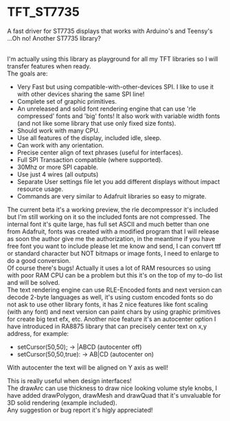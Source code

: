 # TFT_ST7735
A fast driver for ST7735 displays that works with Arduino's and Teensy's<br>
...Oh no! Another ST7735 library?<br><br>

I'm actually using this library as playground for all my TFT libraries so I will transfer features when ready.<br>
The goals are:<br>
- Very Fast but using compatible-with-other-devices SPI. I like to use it with other devices sharing the same SPI line!<br>
- Complete set of graphic primitives.<br>
- An unreleased and solid font rendering engine that can use 'rle compressed' fonts and 'big' fonts! It also work with variable width fonts (and not like some library that use only fixed size fonts).<br>
- Should work with many CPU.<br>
- Use all features of the display, included idle, sleep.<br>
- Can work with any orientation.<br>
- Precise center align of text phrases (useful for interfaces).<br>
- Full SPI Transaction compatible (where supported).<br>
- 30Mhz or more SPI capable.<br>
- Use just 4 wires (all outputs)<br>
- Separate User settings file let you add different displays without impact resource usage.<br>
- Commands are very similar to Adafruit libraries so easy to migrate.

The current beta it's a working preview, the rle decompressor it's included but I'm still working on it so the included fonts are not compressed. The internal font it's quite large, has full set ASCII and much better than one from Adafruit, fonts was created with a modified program that I will release as soon the author give me the authorization, in the meantime if you have free font you want to include please let me know and send, I can convert ttf or standard character but NOT bitmaps or image fonts, I need to enlarge to do a good conversion.<br>
Of course there's bugs! Actually it uses a lot of RAM resources so using with poor RAM CPU can be a problem but this it's on the top of my to-do list and will be solved.<br>
The text rendering engine can use RLE-Encoded fonts and next version can decode 2-byte languages as well, it's using custom encoded fonts so do not ask to use other library fonts, it has 2 nice features like font scaling (with any font) and next version can paint chars by using graphic primitives for create big text efx, etc. Another nice feature it's an autocenter option I have introduced in RA8875 library that can precisely center text on x,y address, for example:<br>
 - setCursor(50,50);      -> |ABCD (autocenter off)
 - setCursor(50,50,true): -> AB|CD (autocenter on)

With autocenter the text will be aligned on Y axis as well!<br>

This is really useful when design interfaces!<br>
The drawArc can use thickness to draw nice looking volume style knobs, I have added drawPolygon, drawMesh and drawQuad that it's unvaluable for 3D solid rendering (example included).<br>
Any suggestion or bug report it's higly appreciated!<br>


